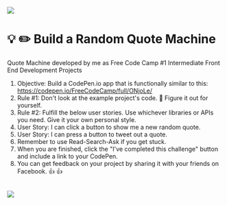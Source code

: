 <a href="https://codeclimate.com/github/lisashiphrah/QuoteMachine/maintainability"><img src="https://api.codeclimate.com/v1/badges/be10b936a2df410eaef8/maintainability" /></a>

# :bulb: :pencil2: Build a Random Quote Machine 
Quote Machine developed by me as Free Code Camp #1 Intermediate Front End Development Projects


1. Objective: Build a CodePen.io app that is functionally similar to this: https://codepen.io/FreeCodeCamp/full/ONjoLe/
2. Rule #1: Don't look at the example project's code. :punch: Figure it out for yourself.
3. Rule #2: Fulfill the below user stories. Use whichever libraries or APIs you need. Give it your own personal style.
4. User Story: I can click a button to show me a new random quote.
5. User Story: I can press a button to tweet out a quote.
6. Remember to use Read-Search-Ask if you get stuck.
7. When you are finished, click the "I've completed this challenge" button and include a link to your CodePen.
8. You can get feedback on your project by sharing it with your friends on Facebook. :+1: :+1:

<br/>
<img src="capture.png" />
